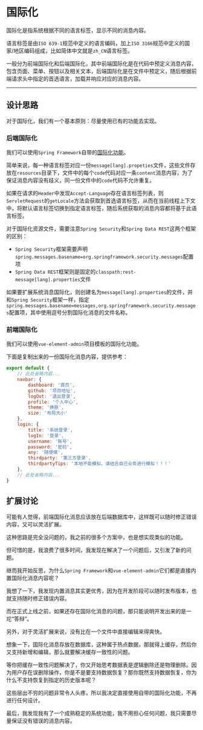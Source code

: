 国际化
=====

国际化是指系统根据不同的语言标签，显示不同的消息内容。

语言标签是由`ISO 639-1`规范中定义的语言编码，加上`ISO 3166`规范中定义的国家/地区编码组成，比如简体中文就是`zh_CN`语言标签。

一般分为前端国际化和后端国际化，其中前端国际化是在代码中预定义消息内容，包含页面、菜单、按钮以及相关文本，后端国际化是在文件中预定义，随后根据前端请求头中指定的首选语言，加载并响应对应的消息内容。

---

## 设计思路

对于国际化，我们有一个基本原则：尽量使用已有的功能去实现。

### 后端国际化

我们可以使用`Spring Framework`自带的[国际化功能][1]。

简单来说，每一种语言标签对应一份`message[lang].propeties`文件，这些文件存放在`resources`目录下，文件中的每个`code`代码对应一条`content`消息内容，为了保证消息内容没有歧义，同一份文件中的`code`代码不允许重复。

如果在请求的`Header`中发现`Accept-Language`存在语言标签列表，则`ServletRequest`的`getLocale`方法会获取到首选语言标签，从而在当前线程上下文中，将默认语言标签切换到指定语言标签，随后系统获取的消息内容都将基于此语言标签。

对于国际化资源文件，需要注意`Spring Security`和`Spring Data REST`这两个框架的区别：

- `Spring Security`框架需要声明`spring.messages.basename=org.springframework.security.messages`配置项
- `Spring Data REST`框架则是固定的`classpath:rest-message[lang].properties`文件

如果要扩展系统消息国际化，则创建名为`message[lang].properties`的文件，并和`Spring Security`框架一样，指定`spring.messages.basename=messages,org.springframework.security.messages`配置项，其中使用逗号分割国际化消息的文件名称。

### 前端国际化

我们可以使用`vue-element-admin`项目模板的国际化功能。

下面是复制出来的一份国际化消息内容，提供参考：

```js
export default {
    // 此处省略内容...
    navbar: {
        dashboard: '首页',
        github: '项目地址',
        logOut: '退出登录',
        profile: '个人中心',
        theme: '换肤',
        size: '布局大小'
    },
    login: {
        title: '系统登录',
        logIn: '登录',
        username: '账号',
        password: '密码',
        any: '随便填',
        thirdparty: '第三方登录',
        thirdpartyTips: '本地不能模拟，请结合自己业务进行模拟！！！'
    },
    // 此处省略内容...
}
```

## 扩展讨论

可能有人觉得，前端国际化消息应该放在后端数据库中，这样既可以随时修正错误内容，又可以灵活扩展。

这种思路是完全没问题的，我之前的很多个方案中，也是想实现类似的功能。

但可惜的是，我浪费了很多时间，我发现在解决了一个问题后，又引发了新的问题。

继而我开始反思，为什么`Spring Framework`和`vue-element-admin`它们都是直接内置国际化消息内容呢？

我想了一下，我发现内置消息其实更优秀，因为在开发阶段可以随时发布版本，也就支持随时修正错误内容。

而在正式上线之前，如果还存在国际化消息的问题，那只能说明开发出来的是一坨“答辩”。

另外，对于灵活扩展来说，没有比在一个文件中直接编辑来得爽快。

想象一下，国际化消息存放在数据库，这种属于热点数据，那就得上缓存，然后你又支持新增和编辑，那么就要解决缓存一致性的问题。

等你把缓存一致性问题解决了，你又开始思考数据表是逻辑删除还是物理删除。因为用户存在误删除操作，你是不是要支持数据恢复？那你既然支持数据恢复，你为什么不支持恢复到指定的历史版本呢？

这些层出不穷的问题非常令人头疼，所以我决定直接使用自带的国际化功能，不再进行任何设计。

最后，我发现我有了一个成熟稳定的系统功能，我不用担心任何问题，我只需要尽量保证没有错误的消息内容。


[1]:https://docs.spring.io/spring-boot/docs/2.7.10/reference/html/features.html#features.internationalization